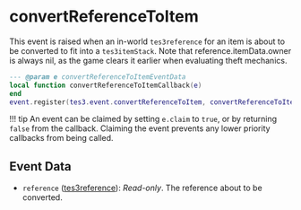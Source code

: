 <!---
	This file is autogenerated. Do not edit this file manually. Your changes will be ignored.
	More information: https://github.com/MWSE/MWSE/tree/master/docs
-->

# convertReferenceToItem

This event is raised when an in-world `tes3reference` for an item is about to be converted to fit into a `tes3itemStack`. Note that reference.itemData.owner is always nil, as the game clears it earlier when evaluating theft mechanics.

```lua
--- @param e convertReferenceToItemEventData
local function convertReferenceToItemCallback(e)
end
event.register(tes3.event.convertReferenceToItem, convertReferenceToItemCallback)
```

!!! tip
	An event can be claimed by setting `e.claim` to `true`, or by returning `false` from the callback. Claiming the event prevents any lower priority callbacks from being called.

## Event Data

* `reference` ([tes3reference](../../types/tes3reference)): *Read-only*. The reference about to be converted.

